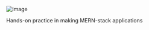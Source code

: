 ![image](https://user-images.githubusercontent.com/93810560/210565418-bb011955-d6ec-4241-b024-c26d50d0f5cc.png)

Hands-on practice in making MERN-stack applications 
